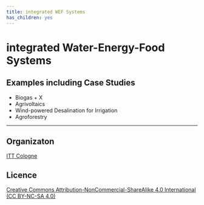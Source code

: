 ```yaml
---
title: integrated WEF Systems
has_children: yes
---
```

# integrated Water-Energy-Food Systems

## Examples including Case Studies
- Biogas + X
- Agrivoltaics
- Wind-powered Desalination for Irrigation
- Agroforestry
___
## Organizaton
[ITT Cologne](https://www.tt.th-koeln.de/)

## Licence
[Creative Commons Attribution-NonCommercial-ShareAlike 4.0 International (CC BY-NC-SA 4.0)](https://creativecommons.org/licenses/by-nc-sa/4.0/)
